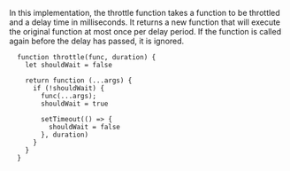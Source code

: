 In this implementation, the throttle function takes a function to be throttled and a delay time in milliseconds. 
It returns a new function that will execute the original function at most once per delay period. 
If the function is called again before the delay has passed, it is ignored. 

      function throttle(func, duration) {
        let shouldWait = false

        return function (...args) {
          if (!shouldWait) {
            func(...args);
            shouldWait = true

            setTimeout(() => {
              shouldWait = false
            }, duration)
          }
        }
      }


